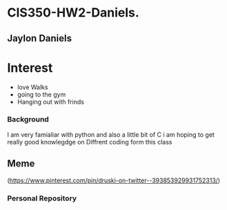 # CIS350-HW2-Daniels.

## Jaylon Daniels 

# Interest
+ love Walks
+ going to the gym
+ Hanging out with frinds 

### Background
I am very famialiar with python and also a little bit of C i am hoping to get really good knowlegdge on Diffrent coding form this class

## Meme 
(https://www.pinterest.com/pin/druski-on-twitter--393853929931752313/)

### Personal Repository

